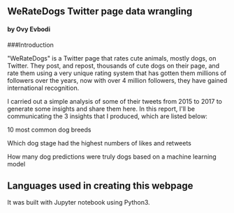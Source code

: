 ## WeRateDogs Twitter page data wrangling 
#### by Ovy Evbodi


###Introduction

"WeRateDogs" is a Twitter page that rates cute animals, mostly dogs, on Twitter. They post, and repost, thousands of cute dogs on their page, and rate them using a very unique rating system that has gotten them millions of followers over the years, now with over 4 million followers, they have gained international recognition.

I carried out a simple analysis of some of their tweets from 2015 to 2017 to generate some insights and share them here. In this report, I'll be communicating the 3 insights that I produced, which are listed below:

10 most common dog breeds

Which dog stage had the highest numbers of likes and retweets

How many dog predictions were truly dogs based on a machine learning model


## Languages used in creating this webpage
It was built with Jupyter notebook using Python3.

